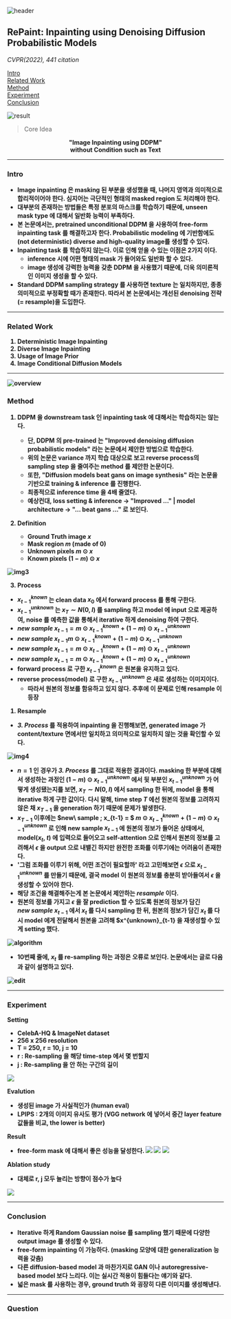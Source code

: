 ![header](https://capsule-render.vercel.app/api?type=waving&color=auto&height=80&section=header&text=Welcome%20Paper%20Review&fontSize=50)


## RePaint: Inpainting using Denoising Diffusion Probabilistic Models
*CVPR(2022), 441 citation*

[Intro](#intro)</br>
[Related Work](#related-work)</br>
[Method](#method)</br>
[Experiment](#experiment)</br>
[Conclusion](#conclusion)</br>

![result](./img1.png)

> Core Idea
<div align=center>
<strong>"Image Inpainting using DDPM"<strong></br>
without Condition such as Text
</div>

***

### <strong>Intro</strong>
- Image inpainting 은 masking 된 부분을 생성했을 때, 나머지 영역과 의미적으로 합리적이어야 한다. 심지어는 극단적인 형태의 masked region 도 처리해야 한다.
- 대부분의 존재하는 방법들은 특정 분포의 마스크를 학습하기 때문에, unseen mask type 에 대해서 일반화 능력이 부족하다.
- 본 논문에서는, pretrained unconditional DDPM 을 사용하여 free-form inpainting task 를 해결하고자 한다. Probabilistic modeling 에 기반함에도 (not deterministic) diverse and high-quality image를 생성할 수 있다.
- Inpainting task 를 학습하지 않는다. 이로 인해 얻을 수 있는 이점은 2가지 이다.
	- inference 시에 어떤 형태의 mask 가 들어와도 일반화 할 수 있다.
	- image 생성에 강력한 능력을 갖춘 DDPM 을 사용했기 때문에, 더욱 의미론적인 이미지 생성을 할 수 있다. 
- Standard DDPM sampling strategy 를 사용하면 texture 는 일치하지만, 종종 의미적으로 부정확할 때가 존재한다. 따라서 본 논문에서는 개선된 denoising 전략(= **resample**)을 도입한다.

***

### <strong>Related Work</strong>
1. Deterministic Image Inpainting 
2. Diverse Image Inpainting 
3. Usage of Image Prior
4. Image Conditional Diffusion Models 

***

![overview](./img2.png)

### <strong>Method</strong>

1. DDPM 을 downstream task 인 inpainting task 에 대해서는 학습하지는 않는다. 
	- 단, DDPM 의 pre-trained 는 "Improved denoising diffusion probabilistic models" 라는 논문에서 제안한 방법으로 학습한다.
	- 위의 논문은 variance 까지 학습 대상으로 보고 reverse process의 sampling step 을 줄여주는 method 를 제안한 논문이다.   
	- 또한, "Diffusion models beat gans on image synthesis" 라는 논문을 기반으로 training & inference 를 진행한다. 
	- 최종적으로 inference time 을 4배 줄였다. 
	- 예상컨대, loss setting & inference -> "Improved ..." | model architecture ->  "... beat gans ..." 로 보인다. 
  
2.  Definition
	- Ground Truth image $x$ 
	- Mask region $m$ (made of 0)
	- Unknown pixels $m \odot x$
	- Known pixels $(1-m) \odot x$

![img3](./img3.png)

3. Process 
- $x^{known}_{t-1}$ 는 clean data $x_0$ 에서 forward process 를 통해 구한다.
- $x^{unknown}_{t-1}$ 는 $x_T \sim N(0,I)$ 를 sampling 하고 model 에 input 으로 제공하여, noise 를 예측한 값을 통해서 iterative 하게 denoising 하여 구한다.
- $new\ sample\ x_{t-1} = m \odot x^{known}_{t-1} + (1-m) \odot x^{unknown}_{t-1}$
- $new\ sample\ x_{t-1} m \odot x^{known}_{t-1} + (1-m) \odot x^{unknown}_{t-1}$
- $new\ sample\ x_{t-1}=m \odot x^{known}_{t-1}+(1-m) \odot x^{unknown}_{t-1}$
- $new\ sample\ x_{t-1} = m \odot x^{known}_{t-1} + (1-m) \odot x^{unknown}_{t-1}$
- forward process 로 구한 $x^{known}_{t-1}$ 은 원본을 유지하고 있다.
- reverse process(model) 로 구한 $x^{unknown}_{t-1}$ 은 새로 생성하는 이미지이다. 
  - 따라서 원본의 정보를 함유하고 있지 않다. 추후에 이 문제로 인해 resample 이 등장

1. Resample
- *3. Process* 를 적용하여 inpainting 을 진행해보면, generated image 가 content/texture 면에서만 일치하고 의미적으로 일치하지 않는 것을 확인할 수 있다.

![img4](./img4.png)
- $n =1$ 인 경우가 *3. Process* 를 그대로 적용한 결과이다. masking 한 부분에 대해서 생성하는 과정인 $(1-m) \odot x^{unknown}_{t-1}$ 에서 뒷 부분인 $x^{unknown}_{t-1}$ 가 어떻게 생성됐는지를 보면, $x_{T} \sim N(0,I)$ 에서 sampling 한 뒤에, model 을 통해 iterative 하게 구한 값이다. 다시 말해, time step $T$ 에선 원본의 정보를 고려하지 않은 채 $x_{T-1}$ 을 generation 하기 때문에 문제가 발생한다. 
- $x_{T-1}$ 이후에는  $new\ sample  \; x_{t-1} = $   $m \odot x^{known}_{t-1} + (1-m) \odot x^{unknown}_{t-1}$ 로 인해 new sample $x_{t-1}$ 에 원본의 정보가 들어온 상태에서, model($x_t$, $t$) 에 입력으로 들어오고 self-attention 으로 인해서 원본의 정보를 고려해서 $\epsilon$ 을 output 으로 내뱉긴 하지만 완전한 조화를 이루기에는 어려움이 존재한다. 
- '그럼 조화를 이루기 위해, 어떤 조건이 필요할까' 라고 고민해보면 $\epsilon$ 으로 $x^{unknown}_{t-1}$ 를 만들기 때문에, 결국 model 이 원본의 정보를 충분히 받아들여서 $\epsilon$ 을 생성할 수 있어야 한다. 
- 해당 조건을 해결해주는게 본 논문에서 제안하는 *resample* 이다. 
- 원본의 정보를 가지고 $\epsilon$ 을 잘 prediction 할 수 있도록 원본의 정보가 담긴 $new\ sample\ x_{t-1}$ 에서 $x_t$ 를 다시 sampling 한 뒤, 원본의 정보가 담긴 $x_t$ 를 다시 model 에게 전달해서 원본을 고려해 $x^{unknown}_{t-1} 을 재생성할 수 있게 setting 했다.
  
![algorithm](./algorithm.png)
* 10번째 줄에, $x_t$ 를 re-sampling 하는 과정은 오류로 보인다. 논문에서는 글로 다음과 같이 설명하고 있다. 
  
![edit](./img6.png)

***

### <strong>Experiment</strong>
Setting
- CelebA-HQ & ImageNet dataset
- 256 x 256 resolution
- T = 250, r = 10, j = 10
- r : Re-sampling 을 해당 time-step 에서 몇 번할지
- j : Re-sampling 을 안 하는 구간의 길이 
  
![](./img11.png)

Evalution 
- 생성된 image 가 사실적인가 (human eval)
- LPIPS : 2개의 이미지 유사도 평가 (VGG network 에 넣어서 중간 layer feature 값들을 비교, the lower is better)

Result
- free-form mask 에 대해서 좋은 성능을 달성한다. 
![](./img9.png)
![](./img7.png)
![](./img10.png)

Ablation study
- 대체로 r, j 모두 늘리는 방향이 점수가 높다

![](./ablation.png)
***

### <strong>Conclusion</strong>
- Iterative 하게 Random Gaussian noise 를 sampling 했기 때문에 다양한 output image 를 생성할 수 있다. 
- free-form inpainting 이 가능하다. (masking 모양에 대한 generalization 능력을 갖춤)
- 다른 diffusion-based model 과 마찬가지로 GAN 이나 autoregressive-based model 보다 느리다. 이는 실시간 적용이 힘들다는 얘기와 같다.
- 넓은 mask 를 사용하는 경우, ground truth 와 굉장히 다른 이미지를 생성해낸다. 


***

### <strong>Question</strong>